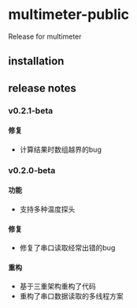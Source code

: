 # multimeter-public
Release for multimeter

## installation

## release notes
### v0.2.1-beta
#### 修复
* 计算结果时数组越界的bug
### v0.2.0-beta

#### 功能
* 支持多种温度探头

#### 修复
* 修复了串口读取经常出错的bug

#### 重构
* 基于三重架构重构了代码
* 重构了串口数据读取的多线程方案
